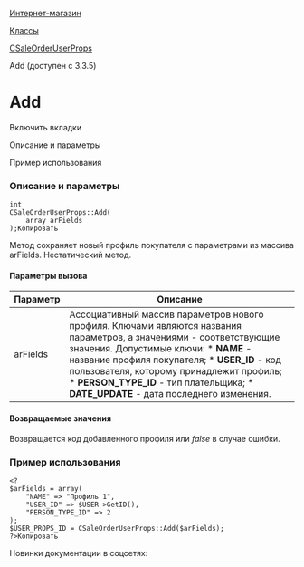 [Интернет-магазин](/api_help/sale/index.php)

[Классы](/api_help/sale/classes/index.php)

[CSaleOrderUserProps](/api_help/sale/classes/csaleorderuserprops/index.php)

Add (доступен с 3.3.5)

Add
===

Включить вкладки

Описание и параметры

Пример использования

### Описание и параметры

```
int
CSaleOrderUserProps::Add(
	array arFields
);Копировать
```

Метод сохраняет новый профиль покупателя с параметрами из массива arFields. Нестатический метод.

#### Параметры вызова

| Параметр | Описание |
| --- | --- |
| arFields | Ассоциативный массив параметров нового профиля. Ключами являются названия параметров, а значениями - соответствующие значения.   Допустимые ключи:  * **NAME** - название профиля покупателя; * **USER\_ID** - код пользователя, которому принадлежит профиль; * **PERSON\_TYPE\_ID** - тип плательщика; * **DATE\_UPDATE** - дата последнего изменения. |

#### Возвращаемые значения

Возвращается код добавленного профиля или *false* в случае ошибки.

### Пример использования

```
<?
$arFields = array(
	"NAME" => "Профиль 1",
	"USER_ID" => $USER->GetID(),
	"PERSON_TYPE_ID" => 2
);
$USER_PROPS_ID = CSaleOrderUserProps::Add($arFields);
?>Копировать
```

Новинки документации в соцсетях: